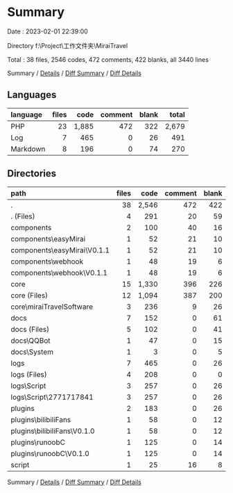 # Summary

Date : 2023-02-01 22:39:00

Directory f:\\Project\\工作文件夹\\MiraiTravel

Total : 38 files,  2546 codes, 472 comments, 422 blanks, all 3440 lines

Summary / [Details](details.md) / [Diff Summary](diff.md) / [Diff Details](diff-details.md)

## Languages
| language | files | code | comment | blank | total |
| :--- | ---: | ---: | ---: | ---: | ---: |
| PHP | 23 | 1,885 | 472 | 322 | 2,679 |
| Log | 7 | 465 | 0 | 26 | 491 |
| Markdown | 8 | 196 | 0 | 74 | 270 |

## Directories
| path | files | code | comment | blank | total |
| :--- | ---: | ---: | ---: | ---: | ---: |
| . | 38 | 2,546 | 472 | 422 | 3,440 |
| . (Files) | 4 | 291 | 20 | 59 | 370 |
| components | 2 | 100 | 40 | 16 | 156 |
| components\\easyMirai | 1 | 52 | 21 | 10 | 83 |
| components\\easyMirai\\V0.1.1 | 1 | 52 | 21 | 10 | 83 |
| components\\webhook | 1 | 48 | 19 | 6 | 73 |
| components\\webhook\\V0.1.1 | 1 | 48 | 19 | 6 | 73 |
| core | 15 | 1,330 | 396 | 226 | 1,952 |
| core (Files) | 12 | 1,094 | 387 | 200 | 1,681 |
| core\\miraiTravelSoftware | 3 | 236 | 9 | 26 | 271 |
| docs | 7 | 152 | 0 | 61 | 213 |
| docs (Files) | 5 | 102 | 0 | 41 | 143 |
| docs\\QQBot | 1 | 47 | 0 | 15 | 62 |
| docs\\System | 1 | 3 | 0 | 5 | 8 |
| logs | 7 | 465 | 0 | 26 | 491 |
| logs (Files) | 4 | 208 | 0 | 0 | 208 |
| logs\\Script | 3 | 257 | 0 | 26 | 283 |
| logs\\Script\\2771717841 | 3 | 257 | 0 | 26 | 283 |
| plugins | 2 | 183 | 0 | 26 | 209 |
| plugins\\bilibiliFans | 1 | 58 | 0 | 12 | 70 |
| plugins\\bilibiliFans\\V0.1.0 | 1 | 58 | 0 | 12 | 70 |
| plugins\\runoobC | 1 | 125 | 0 | 14 | 139 |
| plugins\\runoobC\\V0.1.0 | 1 | 125 | 0 | 14 | 139 |
| script | 1 | 25 | 16 | 8 | 49 |

Summary / [Details](details.md) / [Diff Summary](diff.md) / [Diff Details](diff-details.md)